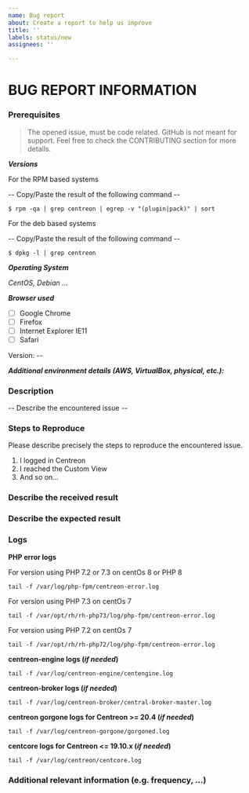 ```yaml
---
name: Bug report
about: Create a report to help us improve
title: ''
labels: status/new
assignees: ''

---
```


<!--

Centreon's Code of Conduct must be respected when opening any issue. (https://github.com/centreon/centreon/blob/master/CODE_OF_CONDUCT.md)

If you want to ask a question feel free to use on of those ressources
slack: https://centreon.github.io/register-slack

If you are reporting a new issue, make sure that we do not have any duplicates already open. You 
can ensure this by searching the issue list for this repository. If there is a duplicate, please 
close your issue and add a comment linking to the existing issue instead.

If you think that your problem is a bug, please add a description organized like the BUG REPORT 
INFORMATION shown below. If you can't provide all this information, it's possible that we will not 
be able to debug and fix your problem, and so we will be forced to close the issue. Nevertheless,
you will be able to provide more information later in order to re-open the issue.

When we need more information, we will reply in order to request it. If you do not answer
in the next 30 days, the ticket will be automaticaly closed.

Please describe your issue in English.
-->

# BUG REPORT INFORMATION

### Prerequisites

> The opened issue, must be code related. GitHub is not meant for support. Feel free to check the CONTRIBUTING section for more details.

***Versions***

For the RPM based systems

-- Copy/Paste the result of the following command --
```
$ rpm -qa | grep centreon | egrep -v "(plugin|pack)" | sort
```

For the deb based systems

-- Copy/Paste the result of the following command --
```
$ dpkg -l | grep centreon
```
***Operating System***

*CentOS, Debian ...*

***Browser used***

- [ ] Google Chrome
- [ ] Firefox
- [ ] Internet Explorer IE11
- [ ] Safari

Version: --

***Additional environment details (AWS, VirtualBox, physical, etc.):***

### Description

-- Describe the encountered issue --

### Steps to Reproduce

Please describe precisely the steps to reproduce the encountered issue.

1. I logged in Centreon
2. I reached the Custom View
3. And so on...

### Describe the received result

### Describe the expected result

### Logs

**PHP error logs**

For version using PHP 7.2 or 7.3 on centOs 8 or PHP 8
```
tail -f /var/log/php-fpm/centreon-error.log
```

For version using PHP 7.3 on centOs 7
```
tail -f /var/opt/rh/rh-php73/log/php-fpm/centreon-error.log
```

For version using PHP 7.2 on centOs 7
```
tail -f /var/opt/rh/rh-php72/log/php-fpm/centreon-error.log
```

**centreon-engine logs (*if needed*)**

```
tail -f /var/log/centreon-engine/centengine.log
```
**centreon-broker logs (*if needed*)**

```
tail -f /var/log/centreon-broker/central-broker-master.log
```
**centreon gorgone logs for Centreon >= 20.4  (*if needed*)**

```
tail -f /var/log/centreon-gorgone/gorgoned.log
```
**centcore logs for Centreon <= 19.10.x (*if needed*)**

```
tail -f /var/log/centreon/centcore.log
```

### Additional relevant information (e.g. frequency, ...)
